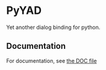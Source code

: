 # PyYAD
Yet another dialog binding for python.

## Documentation
For documentation, see [the DOC file](DOC.txt)
